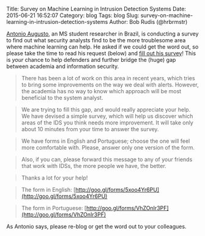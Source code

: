 Title: Survey on Machine Learning in Intrusion Detection Systems
Date: 2015-06-21 16:52:07
Category: blog
Tags: blog
Slug: survey-on-machine-learning-in-intrusion-detection-systems
Author: Bob Rudis (@hrbrmstr)

[Antonio Augusto](https://plus.google.com/105019627635291370658), an MS student researcher in Brazil, is conducting a survey to find out what security analysts find to be the more troublesome area where machine learning can help. He asked if we could get the word out, so please take the time to read his request (below) and [fill out his survey](http://goo.gl/forms/5xoo4Yr6PU)! This is *your* chance to help defenders and further bridge the (huge) gap between academia and information security.

>There has been a lot of work on this area in recent years, which tries to bring some improvements on the way we deal with alerts. However, the academia has no way to know which approach will be most beneficial to the system analyst.
 
>We are trying to fill this gap, and would really appreciate your help. We have devised a simple survey, which will help us discover which areas of the IDS you think needs more improvement.  It will take only about 10 minutes from your time to answer the survey.
 
>We have forms in English and Portuguese; choose the one will feel more comfortable with. Please, answer only one version of the form.
 
>Also, if you can, please forward this message to any of your friends that work with IDSs, the more people we have, the better.
 
>Thanks a lot for your help!
 
>The form in English: [http://goo.gl/forms/5xoo4Yr6PU](http://goo.gl/forms/5xoo4Yr6PU)

>The form in Portuguese: [http://goo.gl/forms/VhZOnIr3PF](http://goo.gl/forms/VhZOnIr3PF)

As Antonio says, please re-blog or get the word out to your colleagues.